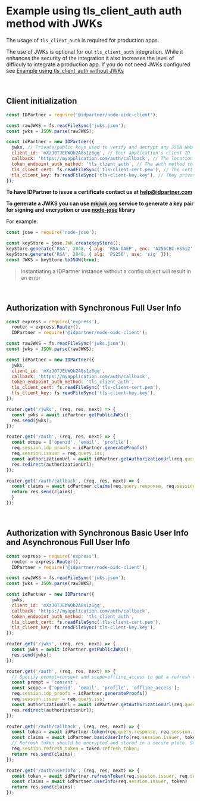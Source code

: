 # Example using tls_client_auth auth method with JWKs

The usage of `tls_client_auth` is required for production apps. 

The use of JWKs is optional for out `tls_client_auth` integration. While it enhances the security of the integration it also increases the level of difficuly to integrate a production app. If you do not need JWKs configured see [Example using tls_client_auth without JWKs](./example_tls_client_auth_without_jwks.md)

<br>

## Client initialization

```javascript
const IDPartner = require('@idpartner/node-oidc-client');

const rawJWKS = fs.readFileSync('jwks.json');
const jwks = JSON.parse(rawJWKS);

const idPartner = new IDPartner({
  jwks, // Private/public keys used to verify and decrypt any JSON Web Token (JWT) issued by the identity provider authorization server
  client_id: 'mXzJ0TJEbWQb2A8s1z6gq', // Your application's client ID
  callback: 'https://myapplication.com/auth/callback', // The location you want the app to return to on success
  token_endpoint_auth_method: 'tls_client_auth', // The auth method to use
  tls_client_cert: fs.readFileSync('tls-client-cert.pem'), // The cert issued by IDPartner
  tls_client_key: fs.readFileSync('tls-client-key.key'), // They private key owned by you
});
```

**To have IDPartner to issue a certificate contact us at help@idpartner.com**

**To generate a JWKS you can use [mkjwk.org](mkjwk.org) service to generate a key pair for signing and encryption or use [node-jose](https://github.com/cisco/node-jose) library**


For example:

```javascript
const jose = require('node-jose');

const keyStore = jose.JWK.createKeyStore();
keyStore.generate('RSA', 2048, { alg: 'RSA-OAEP', enc: 'A256CBC-HS512', use: 'enc' }));
keyStore.generate('RSA', 2048, { alg: 'PS256', use: 'sig' }));
const JWKS = keyStore.toJSON(true);
```

> Instantiating a IDPartner instance without a config object will result in an error

<br>

## Authorization with Synchronous Full User Info

```javascript
const express = require('express'),
  router = express.Router(),
  IDPartner = require('@idpartner/node-oidc-client');

const rawJWKS = fs.readFileSync('jwks.json');
const jwks = JSON.parse(rawJWKS);

const idPartner = new IDPartner({
  jwks,
  client_id: 'mXzJ0TJEbWQb2A8s1z6gq',
  callback: 'https://myapplication.com/auth/callback',
  token_endpoint_auth_method: 'tls_client_auth',
  tls_client_cert: fs.readFileSync('tls-client-cert.pem'),
  tls_client_key: fs.readFileSync('tls-client-key.key'), 
});

router.get('/jwks', (req, res, next) => {
  const jwks = await idPartner.getPublicJWKs();
  res.send(jwks);
});

router.get('/auth', (req, res, next) => {
  const scope = ['openid', 'email', 'profile'];
  req.session.idp_proofs = idPartner.generateProofs()
  req.session.issuer = req.query.iss;
  const authorizationUrl = await idPartner.getAuthorizationUrl(req.query, req.session.idp_proofs, scope);
  res.redirect(authorizationUrl);
});

router.get('/auth/callback', (req, res, next) => {
  const claims = await idPartner.claims(req.query.response, req.session.issuer, req.session.idp_proofs);
  return res.send(claims);
  }
});
```

<br>

## Authorization with Synchronous Basic User Info and Asynchronous Full User Info

```javascript
const express = require('express'),
  router = express.Router(),
  IDPartner = require('@idpartner/node-oidc-client');

const rawJWKS = fs.readFileSync('jwks.json');
const jwks = JSON.parse(rawJWKS);

const idPartner = new IDPartner({
  jwks,
  client_id: 'mXzJ0TJEbWQb2A8s1z6gq',
  callback: 'https://myapplication.com/auth/callback',
  token_endpoint_auth_method: 'tls_client_auth',
  tls_client_cert: fs.readFileSync('tls-client-cert.pem'),
  tls_client_key: fs.readFileSync('tls-client-key.key'), 
});

router.get('/jwks', (req, res, next) => {
  const jwks = await idPartner.getPublicJWKs();
  res.send(jwks);
});

router.get('/auth', (req, res, next) => {
  // Specify prompt=consent and scope=offline_access to get a refresh token that can be used to fetch full user info later on.
  const prompt = 'consent';
  const scope = ['openid', 'email', 'profile', 'offline_access'];
  req.session.idp_proofs = idPartner.generateProofs()
  req.session.issuer = req.query.iss;
  const authorizationUrl = await idPartner.getAuthorizationUrl(req.query, req.session.idp_proofs, scope, prompt);
  res.redirect(authorizationUrl);
});

router.get('/auth/callback', (req, res, next) => {
  const token = await idPartner.token(req.query.response, req.session.issuer, req.session.idp_proofs);
  const claims = await idPartner.basicUserInfo(req.session.issuer, token)
  // Refresh token should be encrypted and stored in a secure place. Storing it in session just for demonstration purposes.
  req.session.refresh_token = token.refresh_token;
  return res.send(claims);
});

router.get('/auth/userinfo', (req, res, next) => {
  const token = await idPartner.refreshToken(req.session.issuer, req.session.refresh_token);
  const claims = await idPartner.userInfo(req.session.issuer, token)
  return res.send(claims);
});
```